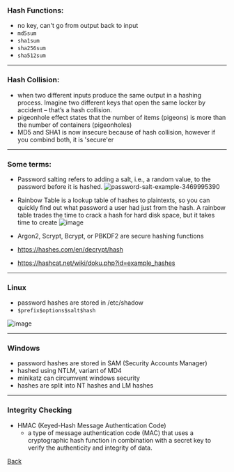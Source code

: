 ### Hash Functions: 

- no key, can't go from output back to input
- `md5sum`
- `sha1sum`
- `sha256sum`
- `sha512sum`
  
___

### Hash Collision: 

- when two different inputs produce the same output in a hashing process. Imagine two different keys that open the same locker by accident – that’s a hash collision.
-  pigeonhole effect states that the number of items (pigeons) is more than the number of containers (pigeonholes)
- MD5 and SHA1 is now insecure because of hash collision, however if you combind both, it is 'secure'er
  
___

### Some terms:

- Password salting refers to adding a salt, i.e., a random value, to the password before it is hashed.
![password-salt-example-3469995390](https://github.com/user-attachments/assets/bf957dce-fed5-4190-931b-07135e195048)

- Rainbow Table is a lookup table of hashes to plaintexts, so you can quickly find out what password a user had just from the hash. A rainbow table trades the time to crack a hash for hard disk space, but it takes time to create
![image](https://github.com/user-attachments/assets/d3085652-b1fd-46b3-8b25-ba7bc3ea5a3f)

- Argon2, Scrypt, Bcrypt, or PBKDF2 are secure hashing functions
- https://hashes.com/en/decrypt/hash
- https://hashcat.net/wiki/doku.php?id=example_hashes
  
___

### Linux

- password hashes are stored in /etc/shadow
- `$prefix$options$salt$hash`
  
![image](https://github.com/user-attachments/assets/1ccf68a1-fa73-4ce4-ab5e-d273401df079)

___

### Windows

- password hashes are stored in SAM (Security Accounts Manager)
- hashed using NTLM, variant of MD4
- minikatz can circumvent windows security
- hashes are split into NT hashes and LM hashes
  
___

### Integrity Checking

- HMAC (Keyed-Hash Message Authentication Code)
  - a type of message authentication code (MAC) that uses a cryptographic hash function in combination with a secret key to verify the authenticity and integrity of data.

[Back](../CyberSecurity101.md)
